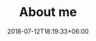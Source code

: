 ---
title: "About me"
date: 2018-07-12T18:19:33+06:00
heading : "Pauline SPINGA \n "
description : "Hi ! I'm Pauline. I'm a 3rd year engineering student at Telecom SudParis and a M2-Mixed Reality Student at Institute Polytechnique of Paris. I've created this blog to present some of my projects, I hope you'll enjoy !"
expertise_title: "Interests"
expertise_sectors: ["E-Health", "Deep Learning", "Database", "Computer science", "Applied Mathematics", "Mixed Reality", "Innovation"]
---